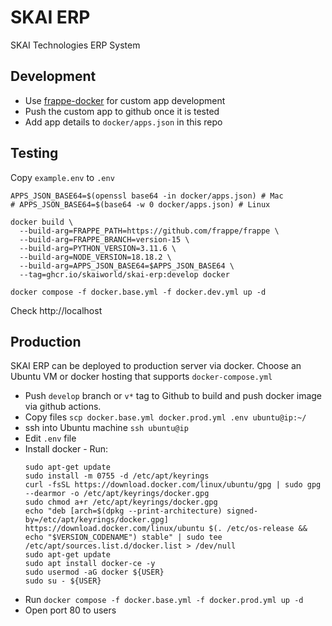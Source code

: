 # SKAI ERP

SKAI Technologies ERP System

## Development
- Use [frappe-docker](https://github.com/frappe/frappe_docker/blob/main/docs/development.md) for custom app development
- Push the custom app to github once it is tested
- Add app details to `docker/apps.json` in this repo

## Testing
Copy `example.env` to `.env`
```
APPS_JSON_BASE64=$(openssl base64 -in docker/apps.json) # Mac
# APPS_JSON_BASE64=$(base64 -w 0 docker/apps.json) # Linux

docker build \
  --build-arg=FRAPPE_PATH=https://github.com/frappe/frappe \
  --build-arg=FRAPPE_BRANCH=version-15 \
  --build-arg=PYTHON_VERSION=3.11.6 \
  --build-arg=NODE_VERSION=18.18.2 \
  --build-arg=APPS_JSON_BASE64=$APPS_JSON_BASE64 \
  --tag=ghcr.io/skaiworld/skai-erp:develop docker

docker compose -f docker.base.yml -f docker.dev.yml up -d
```
Check http://localhost

## Production

SKAI ERP can be deployed to production server via docker. Choose an Ubuntu VM or docker hosting that supports `docker-compose.yml`

- Push `develop` branch or `v*` tag to Github to build and push docker image via github actions.
- Copy files `scp docker.base.yml docker.prod.yml .env ubuntu@ip:~/`
- ssh into Ubuntu machine `ssh ubuntu@ip`
- Edit `.env` file
- Install docker - Run:
  ```
  sudo apt-get update
  sudo install -m 0755 -d /etc/apt/keyrings
  curl -fsSL https://download.docker.com/linux/ubuntu/gpg | sudo gpg --dearmor -o /etc/apt/keyrings/docker.gpg
  sudo chmod a+r /etc/apt/keyrings/docker.gpg
  echo "deb [arch=$(dpkg --print-architecture) signed-by=/etc/apt/keyrings/docker.gpg] https://download.docker.com/linux/ubuntu $(. /etc/os-release && echo "$VERSION_CODENAME") stable" | sudo tee /etc/apt/sources.list.d/docker.list > /dev/null
  sudo apt-get update
  sudo apt install docker-ce -y
  sudo usermod -aG docker ${USER}
  sudo su - ${USER}
  ```
- Run `docker compose -f docker.base.yml -f docker.prod.yml up -d`
- Open port 80 to users
